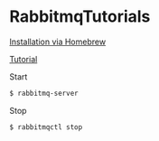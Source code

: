 # RabbitmqTutorials

[Installation via Homebrew](https://www.rabbitmq.com/install-homebrew.html)

[Tutorial](https://www.rabbitmq.com/tutorials/tutorial-one-elixir.html)

Start
```sh
$ rabbitmq-server
```

Stop
```sh
$ rabbitmqctl stop
```
